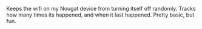 Keeps the wifi on my Nougat device from turning itself off randomly.  Tracks how many times its happened, and when it last happened.  Pretty basic, but fun.
